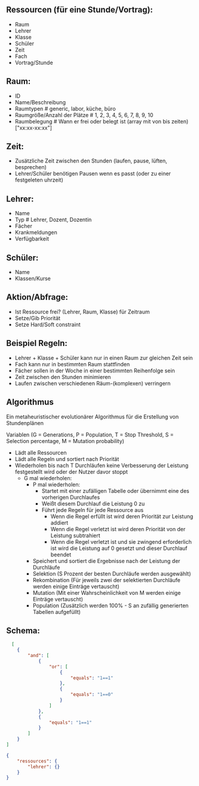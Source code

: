 
## Ressourcen (für eine Stunde/Vortrag):
- Raum
- Lehrer
- Klasse
- Schüler
- Zeit
- Fach
- Vortrag/Stunde

## Raum:
- ID
- Name/Beschreibung
- Raumtypen # generic, labor, küche, büro
- Raumgröße/Anzahl der Plätze # 1, 2, 3, 4, 5, 6, 7, 8, 9, 10
- Raumbelegung # Wann er frei oder belegt ist (array mit von bis zeiten) ["xx:xx-xx:xx"]

## Zeit:
- Zusätzliche Zeit zwischen den Stunden (laufen, pause, lüften, besprechen)
- Lehrer/Schüler benötigen Pausen wenn es passt (oder zu einer festgeleten uhrzeit)

## Lehrer:
- Name
- Typ # Lehrer, Dozent, Dozentin
- Fächer
- Krankmeldungen
- Verfügbarkeit 

## Schüler:
- Name
- Klassen/Kurse

## Aktion/Abfrage:
- Ist Ressource frei? (Lehrer, Raum, Klasse) für Zeitraum
- Setze/Gib Priorität
- Setze Hard/Soft constraint

## Beispiel Regeln:
- Lehrer + Klasse + Schüler kann nur in einen Raum zur gleichen Zeit sein
- Fach kann nur in bestimmten Raum stattfinden
- Fächer sollen in der Woche in einer bestimmten Reihenfolge sein
- Zeit zwischen den Stunden minimieren
- Laufen zwischen verschiedenen Räum-(komplexen) verringern

## Algorithmus 
Ein metaheuristischer evolutionärer Algorithmus für die Erstellung von Stundenplänen

Variablen (G = Generations, P = Population, T = Stop Threshold, S = Selection percentage, M = Mutation probability)

- Lädt alle Ressourcen
- Lädt alle Regeln und sortiert nach Priorität
- Wiederholen bis nach T Durchläufen keine Verbesserung der Leistung festgestellt wird oder der Nutzer davor stoppt
	- G mal wiederholen:
		- P mal wiederholen:
			- Startet mit einer zufälligen Tabelle oder übernimmt eine des vorherigen Durchlaufes
			- Weißt diesem Durchlauf die Leistung 0 zu
			- Führt jede Regeln für jede Ressource aus
				- Wenn die Regel erfüllt ist wird deren Priorität zur Leistung addiert
				- Wenn die Regel verletzt ist wird deren Priorität von der Leistung subtrahiert
				- Wenn die Regel verletzt ist und sie zwingend erforderlich ist wird die Leistung auf 0 gesetzt und dieser Durchlauf beendet
		- Speichert und sortiert die Ergebnisse nach der Leistung der Durchläufe
		- Selektion (S Prozent der besten Durchläufe werden ausgewählt)
		- Rekombination (Für jeweils zwei der selektierten Durchläufe werden einige Einträge vertauscht)
		- Mutation (Mit einer Wahrscheinlichkeit von M werden einige Einträge vertauscht)
		- Population (Zusätzlich werden 100% - S an zufällig generierten Tabellen aufgefüllt)


## Schema:
```json
  [
	{
		"and": [
			{
				"or": [
					{
						"equals": "1==1"
					},
					{
						"equals": "1==0"
					}
				]
			},
			{
				"equals": "1==1"
			}
		]
	}
]
```

```json
{
	"ressources": {
		"lehrer": {}
	}
}
```
